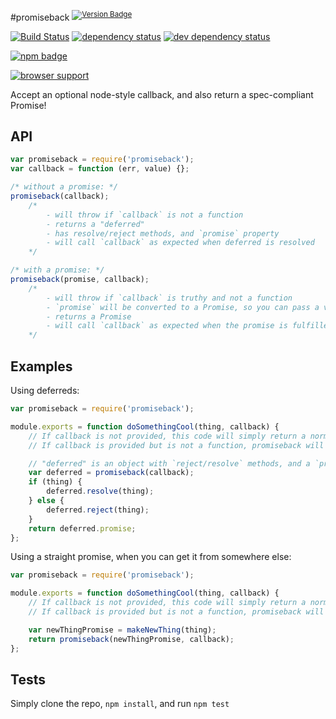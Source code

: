 #promiseback <sup>[![Version Badge][2]][npm-url]</sup>

[![Build Status][3]][4] [![dependency status][5]][6] [![dev dependency status][7]][8]

[![npm badge][11]][npm-url]

[![browser support][9]][10]

Accept an optional node-style callback, and also return a spec-compliant Promise!

## API
```js
var promiseback = require('promiseback');
var callback = function (err, value) {};

/* without a promise: */
promiseback(callback);
	/*
		- will throw if `callback` is not a function
		- returns a "deferred"
		- has resolve/reject methods, and `promise` property
		- will call `callback` as expected when deferred is resolved
	*/

/* with a promise: */
promiseback(promise, callback);
	/*
		- will throw if `callback` is truthy and not a function
		- `promise` will be converted to a Promise, so you can pass a value as well
		- returns a Promise
		- will call `callback` as expected when the promise is fulfilled
	*/
```

## Examples

Using deferreds:
```js
var promiseback = require('promiseback');

module.exports = function doSomethingCool(thing, callback) {
	// If callback is not provided, this code will simply return a normal promise.
	// If callback is provided but is not a function, promiseback will immediately throw a TypeError.

	// "deferred" is an object with `reject/resolve` methods, and a `promise` property.
	var deferred = promiseback(callback);
	if (thing) {
		deferred.resolve(thing);
	} else {
		deferred.reject(thing);
	}
	return deferred.promise;
};
```

Using a straight promise, when you can get it from somewhere else:
```js
var promiseback = require('promiseback');

module.exports = function doSomethingCool(thing, callback) {
	// If callback is not provided, this code will simply return a normal promise.
	// If callback is provided but is not a function, promiseback will immediately throw a TypeError.

	var newThingPromise = makeNewThing(thing);
	return promiseback(newThingPromise, callback);
};
```

## Tests
Simply clone the repo, `npm install`, and run `npm test`

[npm-url]: https://npmjs.org/package/promiseback
[2]: http://vb.teelaun.ch/ljharb/promiseback.svg
[3]: https://travis-ci.org/ljharb/promiseback.svg
[4]: https://travis-ci.org/ljharb/promiseback
[5]: https://david-dm.org/ljharb/promiseback.svg
[6]: https://david-dm.org/ljharb/promiseback
[7]: https://david-dm.org/ljharb/promiseback/dev-status.svg
[8]: https://david-dm.org/ljharb/promiseback#info=devDependencies
[9]: https://ci.testling.com/ljharb/promiseback.png
[10]: https://ci.testling.com/ljharb/promiseback
[11]: https://nodei.co/npm/promiseback.png?downloads=true&stars=true

